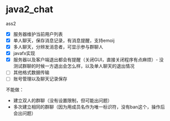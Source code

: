 # java2_chat
 ass2

- [x] 服务器维护当前用户列表
- [x] 单人聊天，保存消息记录，有消息提醒，支持emoij
- [x] 多人聊天，分辨发消息者，可显示参与群聊人
- [x] javafx实现
- [x] 服务器以及客户端退出都会有提醒（关闭GUI，直接关闭程序有点麻烦）- 没测试群聊的时候一方退出会怎么样，以及单人聊天的退出情况
- [ ] 其他格式数据传输
- [ ] 账号管理以及聊天记录保存

不能做：

- 建立双人的群聊（没有设置限制，但可能出问题）
- 多次建立相同的群聊（因为用成员名作为唯一标识符，没有ban这个，操作后会出问题）
